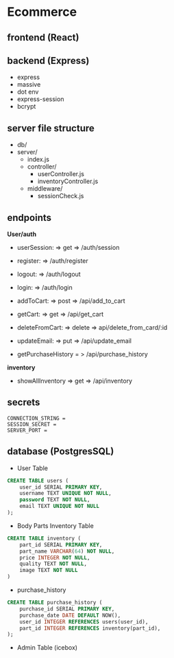 # Ecommerce

## frontend (React)

## backend (Express)

- express
- massive
- dot env
- express-session
- bcrypt

## server file structure
- db/
- server/
    - index.js
    - controller/
        - userController.js
        - inventoryController.js
    - middleware/
        - sessionCheck.js

## endpoints

**User/auth**

- userSession: => get => /auth/session
- register: => /auth/register
- logout: => /auth/logout
- login: => /auth/login

- addToCart: => post => /api/add_to_cart
- getCart: => get => /api/get_cart
- deleteFromCart: => delete => api/delete_from_card/:id
- updateEmail: => put => /api/update_email
- getPurchaseHistory = > /api/purchase_history

**inventory** 

- showAllInventory => get => /api/inventory

## secrets
```text
CONNECTION_STRING =
SESSION_SECRET = 
SERVER_PORT =
``` 

## database (PostgresSQL)

- User Table

```sql
CREATE TABLE users (
    user_id SERIAL PRIMARY KEY,
    username TEXT UNIQUE NOT NULL,
    password TEXT NOT NULL,
    email TEXT UNIQUE NOT NULL
);
```

- Body Parts Inventory Table

```sql
CREATE TABLE inventory (
    part_id SERIAL PRIMARY KEY,
    part_name VARCHAR(64) NOT NULL,
    price INTEGER NOT NULL,
    quality TEXT NOT NULL,
    image TEXT NOT NULL
)
```

- purchase_history

```sql
CREATE TABLE purchase_history (
    purchase_id SERIAL PRIMARY KEY,
    purchase_date DATE DEFAULT NOW(),
    user_id INTEGER REFERENCES users(user_id),
    part_id INTEGER REFERENCES inventory(part_id),
);
```

- Admin Table (icebox)



